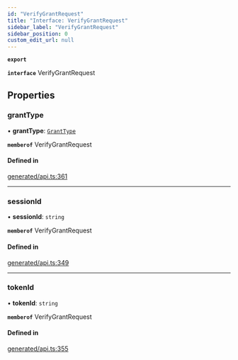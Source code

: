 ```yaml
---
id: "VerifyGrantRequest"
title: "Interface: VerifyGrantRequest"
sidebar_label: "VerifyGrantRequest"
sidebar_position: 0
custom_edit_url: null
---
```


**`export`**

**`interface`** VerifyGrantRequest

## Properties

### grantType

• **grantType**: [`GrantType`](../enums/GrantType.md)

**`memberof`** VerifyGrantRequest

#### Defined in

[generated/api.ts:361](https://github.com/refinery-labs/lunasec-monorepo/blob/6c5edb8/js/sdks/packages/tokenizer-sdk/src/generated/api.ts#L361)

___

### sessionId

• **sessionId**: `string`

**`memberof`** VerifyGrantRequest

#### Defined in

[generated/api.ts:349](https://github.com/refinery-labs/lunasec-monorepo/blob/6c5edb8/js/sdks/packages/tokenizer-sdk/src/generated/api.ts#L349)

___

### tokenId

• **tokenId**: `string`

**`memberof`** VerifyGrantRequest

#### Defined in

[generated/api.ts:355](https://github.com/refinery-labs/lunasec-monorepo/blob/6c5edb8/js/sdks/packages/tokenizer-sdk/src/generated/api.ts#L355)

